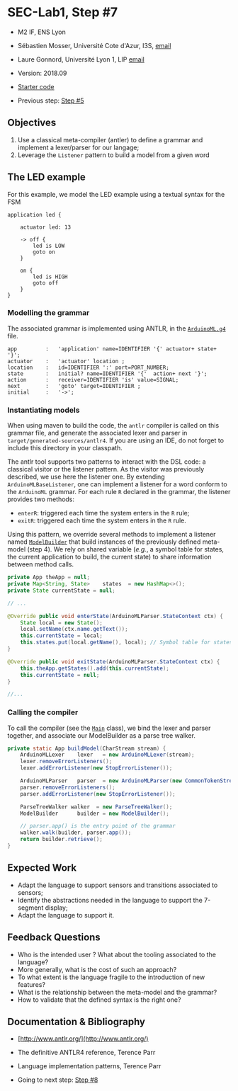 # SEC-Lab1, Step #7

  * M2 IF, ENS Lyon
  * Sébastien Mosser, Université Cote d'Azur, I3S, [email](mailto:mosser@i3s.unice.fr)
  * Laure Gonnord, Université Lyon 1, LIP [email](mailto:laure.gonnord@ens-lyon.fr)
  * Version: 2018.09
  * [Starter code](https://github.com/mosser/sec-labs/tree/master/lab_1/_code/step7)

  * Previous step: [Step #5](https://github.com/mosser/sec-labs/blob/master/lab_1/step_6.md)

## Objectives

  1. Use a classical meta-compiler (antler) to define a grammar and implement a lexer/parser for our langage;
  2. Leverage the `Listener` pattern to build a model from a given word

## The LED example

For this example, we model the LED example using a textual syntax for the FSM

```
application led {

    actuator led: 13

    -> off {
        led is LOW
        goto on
    }

    on {
        led is HIGH
        goto off
    }
}
```

### Modelling the grammar

The associated grammar is implemented using ANTLR, in the [`ArduinoML.g4`](https://github.com/mosser/sec-labs/blob/master/lab_1/_code/step6/src/main/antlr4/io/github/mosser/arduinoml/external/ArduinoML.g4) file.

```antlr
app         :   'application' name=IDENTIFIER '{' actuator+ state+ '}';
actuator    :   'actuator' location ;
location    :   id=IDENTIFIER ':' port=PORT_NUMBER;
state       :   initial? name=IDENTIFIER '{'  action+ next '}';
action      :   receiver=IDENTIFIER 'is' value=SIGNAL;
next        :   'goto' target=IDENTIFIER ;
initial     :   '->';
```

### Instantiating models

When using maven to build the code, the `antlr` compiler is called on this grammar file, and generate the associated lexer and parser in `target/generated-sources/antlr4`. If you are using an IDE, do not forget to include this directory in your classpath.

The antlr tool supports two patterns to interact with the DSL code: a classical visitor or the listener pattern. As the visitor was previously described, we use here the listener one. By extending `ArduinoMLBaseListener`, one can implement a listener for a word conform to the `ArduinoML` grammar. For each rule `R` declared in the grammar, the listener provides two methods:

  * `enterR`: triggered each time the system enters in the `R` rule;
  * `exitR`: triggered each time the system enters in the `R` rule.

Using this pattern, we override several methods to implement a listener named [`ModelBuilder`](https://github.com/mosser/sec-labs/blob/master/lab_1/_code/step6/src/main/java/io/github/mosser/arduinoml/ens/compiler/ModelBuilder.java) that build instances of the previously defined meta-model (step 4). We rely on shared variable (_e.g._, a symbol table for states, the current application to build, the current state) to share information between method calls.

```Java
private App theApp = null;
private Map<String, State>    states  = new HashMap<>();
private State currentState = null;

// ...

@Override public void enterState(ArduinoMLParser.StateContext ctx) {
	State local = new State();
	local.setName(ctx.name.getText());
	this.currentState = local;
	this.states.put(local.getName(), local); // Symbol table for states
}

@Override public void exitState(ArduinoMLParser.StateContext ctx) {
	this.theApp.getStates().add(this.currentState);
	this.currentState = null;
}

//...
```  

### Calling the compiler

To call the compiler (see the [`Main`](https://github.com/mosser/sec-labs/blob/master/lab_1/_code/step6/src/main/java/Main.java) class), we bind the lexer and parser together, and associate our ModelBuilder as a parse tree walker.

```Java
private static App buildModel(CharStream stream) {
	ArduinoMLLexer    lexer   = new ArduinoMLLexer(stream);
	lexer.removeErrorListeners();
	lexer.addErrorListener(new StopErrorListener());

	ArduinoMLParser   parser  = new ArduinoMLParser(new CommonTokenStream(lexer));
	parser.removeErrorListeners();
	parser.addErrorListener(new StopErrorListener());

	ParseTreeWalker walker  = new ParseTreeWalker();
	ModelBuilder      builder = new ModelBuilder();

	// parser.app() is the entry point of the grammar
	walker.walk(builder, parser.app());
    return builder.retrieve();
}
```

## Expected Work

  * Adapt the language to support sensors and transitions associated to sensors;
  * Identify the abstractions needed in the language to support the 7-segment display;
  * Adapt the language to support it.

## Feedback Questions

  * Who is the intended user ? What about the tooling associated to the language?
  * More generally, what is the cost of such an approach?
  * To what extent is the language fragile to the introduction of new features?
  * What is the relationship between the meta-model and the grammar?
  * How to validate that the defined syntax is the right one?

## Documentation & Bibliography

  * [http://www.antlr.org/](http://www.antlr.org/)
  * The definitive ANTLR4 reference, Terence Parr
  * Language implementation patterns, Terence Parr

  * Going to next step: [Step #8](https://github.com/mosser/sec-labs/blob/master/lab_1/step_8.md)
